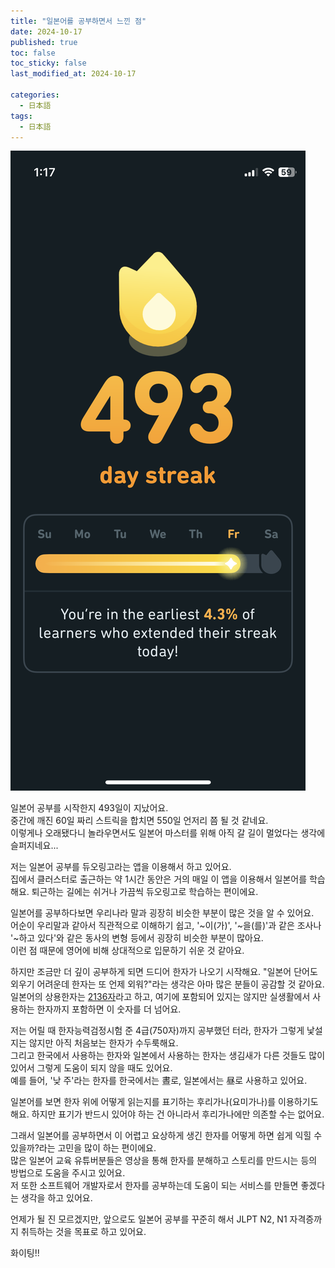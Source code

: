 ```yaml
---
title: "일본어를 공부하면서 느낀 점"
date: 2024-10-17
published: true
toc: false
toc_sticky: false
last_modified_at: 2024-10-17

categories:
  - 日本語
tags:
  - 日本語
---
```


![streak](../assets/images/streak.png)

일본어 공부를 시작한지 493일이 지났어요.<br/>
중간에 깨진 60일 짜리 스트릭을 합치면 550일 언저리 쯤 될 것 같네요.<br/>
이렇게나 오래됐다니 놀라우면서도 일본어 마스터를 위해 아직 갈 길이 멀었다는 생각에 슬퍼지네요...

저는 일본어 공부를 듀오링고라는 앱을 이용해서 하고 있어요.<br/>
집에서 클러스터로 출근하는 약 1시간 동안은 거의 매일 이 앱을 이용해서 일본어를 학습해요. 퇴근하는 길에는 쉬거나 가끔씩 듀오링고로 학습하는 편이에요.

일본어를 공부하다보면 우리나라 말과 굉장히 비슷한 부분이 많은 것을 알 수 있어요.<br/>
어순이 우리말과 같아서 직관적으로 이해하기 쉽고, '~이(가)', '~을(를)'과 같은 조사나 '~하고 있다'와 같은 동사의 변형 등에서 굉장히 비슷한 부분이 많아요.<br/>
이런 점 때문에 영어에 비해 상대적으로 입문하기 쉬운 것 같아요.

하지만 조금만 더 깊이 공부하게 되면 드디어 한자가 나오기 시작해요. "일본어 단어도 외우기 어려운데 한자는 또 언제 외워?"라는 생각은 아마 많은 분들이 공감할 것 같아요.<br/>
일본어의 상용한자는 [2136자](https://namu.wiki/w/%EC%9D%BC%EB%B3%B8%EC%9D%98%20%EC%83%81%EC%9A%A9%ED%95%9C%EC%9E%90)라고 하고, 여기에 포함되어 있지는 않지만 실생활에서 사용하는 한자까지 포함하면 이 숫자를 더 넘어요.

저는 어릴 때 한자능력검정시험 준 4급(750자)까지 공부했던 터라, 한자가 그렇게 낯설지는 않지만 아직 처음보는 한자가 수두룩해요.<br/>
그리고 한국에서 사용하는 한자와 일본에서 사용하는 한자는 생김새가 다른 것들도 많이 있어서 그렇게 도움이 되지 않을 때도 있어요.<br/>
예를 들어, '낮 주'라는 한자를 한국에서는 晝로, 일본에서는 昼로 사용하고 있어요.

일본어를 보면 한자 위에 어떻게 읽는지를 표기하는 후리가나(요미가나)를 이용하기도 해요. 하지만 표기가 반드시 있어야 하는 건 아니라서 후리가나에만 의존할 수는 없어요.<br/>

그래서 일본어를 공부하면서 이 어렵고 요상하게 생긴 한자를 어떻게 하면 쉽게 익힐 수 있을까?라는 고민을 많이 하는 편이에요.<br/>
많은 일본어 교육 유튜버분들은 영상을 통해 한자를 분해하고 스토리를 만드시는 등의 방법으로 도움을 주시고 있어요.<br/>
저 또한 소프트웨어 개발자로서 한자를 공부하는데 도움이 되는 서비스를 만들면 좋겠다는 생각을 하고 있어요.

언제가 될 진 모르겠지만, 앞으로도 일본어 공부를 꾸준히 해서 JLPT N2, N1 자격증까지 취득하는 것을 목표로 하고 있어요.

화이팅!!
